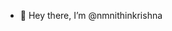 - 👋 Hey there, I’m @nmnithinkrishna

<!---
nmnithinkrishna/nmnithinkrishna is a ✨ special ✨ repository because its `README.md` (this file) appears on your GitHub profile.
You can click the Preview link to take a look at your changes.
--->

